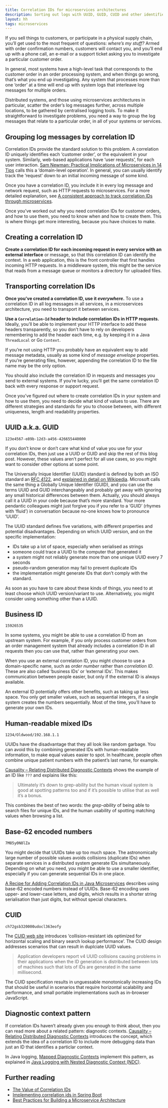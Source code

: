 ```yaml
---
title: Correlation IDs for microservices architectures
description: Sorting out logs with UUID, GUID, CUID and other identifiers
layout: hh
tags: microservices
---
```


If you sell things to customers, or participate in a physical supply chain, you’ll get used to the most frequent of questions: _where’s my stuff?_
Armed with order confirmation numbers, customers will contact you, and you’ll end up with a phone call, an e-mail or a support ticket asking you to investigate a particular customer order.

In general, most systems have a high-level task that corresponds to the customer order in an order processing system, and when things go wrong, that’s what you end up investigating.
Any system that processes more than one ‘order’ at a time will end up with system logs that interleave log messages for multiple orders.

Distributed systems, and those using microservices architectures in particular, scatter the order’s log messages further, across multiple locations, to be gathered by centralised logging tools.
To make it straightforward to investigate problems, you need a way to group the log messages that relate to a particular order, in all of your systems or services.

## Grouping log messages by correlation ID

Correlation IDs provide the standard solution to this problem.
A correlation ID uniquely identifies each ‘customer order’, or the equivalent in your system.
Similarly, web-based applications have ‘user requests’, for each user interaction.
[Sam Newman: Practical Implications of Microservices in 14 Tips](https://www.infoq.com/articles/microservices-practical-tips/) calls this a ‘domain-level operation’.
In general, you can usually identify track the ‘request’ down to an initial incoming message of some kind.

Once you have a correlation ID, you include it in every log message and network request, such as HTTP requests to microservices.
For a more detailed explanation, see [A consistent approach to track correlation IDs through microservices](http://theburningmonk.com/2015/05/a-consistent-approach-to-track-correlation-ids-through-microservices/).

Once you’ve worked out why you need correlation IDs for customer orders, and how to use them, you need to know when and how to create them.
This is where things get more interesting, because you have choices to make.

## Creating a correlation ID

**Create a correlation ID for each incoming request in every service with an external interface** or message, so that this correlation ID can identify the context.
In a web application, this is the front controller that first handles incoming HTTP requests.
In a middleware system, this might be the service that reads from a message queue or monitors a directory for uploaded files.

## Transporting correlation IDs

**Once you’ve created a correlation ID, use it _everywhere_.**
To use a correlation ID in all log messages in all services, in a microservices architecture, you need to transport it between services.

**Use a `Correlation-Id` header to include correlation IDs in HTTP requests.**
Ideally, you’ll be able to implement your HTTP interface to add these headers transparently, so you don’t have to rely on developers remembering to add the header each time, e.g. by keeping it in a Java `ThreadLocal` or Go `Context`.

If you’re not using HTTP you probably have an equivalent way to add message metadata, usually as some kind of _message envelope_ properties.
If you’re generating files, however, appending the correlation ID to the file name may be the only option.

You should also include the correlation ID in requests and messages you send to external systems.
If you’re lucky, you’ll get the same correlation ID back with every response or support request.

Once you’ve figured out where to create correlation IDs in your system and how to use them, you need to decide what kind of values to use.
There are different strategies and standards for you to choose between, with different uniqueness, length and readability properties.

## UUID a.k.a. GUID

`123e4567-e89b-12d3-a456-426655440000`

If you don’t know or don’t care what kind of value you use for your correlation IDs, then just use a UUID or GUID and skip the rest of this blog post.
However, these values aren’t perfect for all use cases, so you might want to consider other options at some point.

The Universally Inique Identifier (UUID) standard is defined by both an ISO standard an [RFC 4122](), and [explained in detail on Wikipedia](http://en.wikipedia.org/wiki/Universally_unique_identifier).
Microsoft calls the same thing a Globally Unique Identifier (GUID), and you can use the terms UUID and GUID interchangeably and probably get away with ignoring any small historical differences between them.
Actually, you should always call it a UUID in your code because that’s more standard.
Your more pendantic colleagues might just forgive you if you refer to a ‘GUID’ (rhymes with ‘fluid’) in conversation because no-one knows how to pronounce ‘UUID’.

The UUID standard defines five variations, with different properties and potential disadvantages.
Depending on which UUID version, and on the specific implementation:

* IDs take up a lot of space, especially when serialised as strings
* someone could trace a UUID to the computer that generated it
* a system might not reliably generate more than one unique UUID every 7 seconds
* pseudo-random generation may fail to prevent duplicate IDs
* the implementation might generate IDs that don’t comply with the standard.

As soon as you have to care about these kinds of things, you need to at least choose which UUID version/variant to use.
Alternatively, you might consider using something other than a UUID.

## Business ID

`15926535`

In some systems, you might be able to use a correlation ID from an upstream system.
For example, if you only process customer orders from an order management system that already includes a correlation ID in all requests then you can use that, rather than generating your own.

When you use an external correlation ID, you might choose to use a domain-specific name, such as _order number_ rather than _correlation ID_.
These are also called ‘business IDs’ or ‘external IDs’.
This makes communication between people easier, but only if the external ID is always available.

An external ID potentially offers other benefits, such as taking up less space.
You only get smaller values, such as sequential integers, if a single system creates the numbers sequentially.
Most of the time, you’ll have to generate your own IDs.

## Human-readable mixed IDs

`1234/Oldwood/192.168.1.1`

UUIDs have the disadvantage that they all look like random garbage.
You can avoid this by combining generated IDs with human-readable information, to make equal values easier to spot.
In healthcare, people often combine unique patient numbers with the patient’s last name, for example.

[Causality – Relating Distributed Diagnostic Contexts](https://accu.org/index.php/journals/1870?cn=cmVwbHk%3D) shows the example of an ID like `???` and explains like this:

> Ultimately it’s down to grep-ability but the human visual system is good at spotting patterns too and if it’s possible to utilise that as well it’s a bonus.

This combines the best of two words: the _grep-ability_ of being able to search files for unique IDs, and the human usability of spotting matching values when browsing a list.

## Base-62 encoded numbers

`7M85y0N8lZa`

You might decide that UUIDs take up too much space.
The astronomically large number of possible values avoids collisions (duplicate IDs) when separate services in a distributed system generate IDs simultaneously.
Depending on what you need, you might be able to use a smaller identifier, especially if you can generate sequential IDs in one place.

[A Recipe for Adding Correlation IDs in Java Microservices](https://blog.bandwidth.com/a-recipe-for-adding-correlation-ids-in-java-microservices/) describes using base-62 encoded numbers instead of UUIDs.
Base-62 encoding uses upper- and lower-case letters, and digits, which results in a shorter string serialisation than just digits, but without special characters.

## CUID

`ch72gsb320000udocl363eofy`

The [CUID web site](http://usecuid.org/) introduces ‘collision-resistant ids optimized for horizontal scaling and binary search lookup performance’.
The CUID design addresses scenarios that can result in duplciate UUID values.

> Application developers report v4 UUID collisions causing problems in their applications when the ID generation is distributed between lots of machines such that lots of IDs are generated in the same millisecond.

The CUID specification results in unguessable monotonically increasing IDs that should be useful in scenarios that require horizontal scalability and performance, and small portable implementations such as in-browser JavaScript.

## Diagnostic context pattern

If correlation IDs haven’t already given you enough to think about, then you can read more about a related pattern: diagnostic contexts.
[Causality – Relating Distributed Diagnostic Contexts](https://accu.org/index.php/journals/1870?cn=cmVwbHk%3D) introduces the concept, which extends the idea of a correlation ID to include more debugging data than just an ID that identifies a particlar context.

In Java logging, [Mapped Diagnostic Contexts](https://logback.qos.ch/manual/mdc.html) implement this pattern, as explained in [Java Logging with Nested Diagnostic Context (NDC)](http://www.baeldung.com/java-logging-ndc-log4j).

## Further reading

* [The Value of Correlation IDs](https://blog.logentries.com/2016/12/the-value-of-correlation-ids/)
* [Implementing correlation ids in Spring Boot](https://taidevcouk.wordpress.com/2014/05/26/implementing-correlation-ids-in-spring-boot/)
* [Best Practices for Building a Microservice Architecture](http://www.vinaysahni.com/best-practices-for-building-a-microservice-architecture#correlation-ids)
